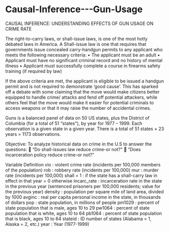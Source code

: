 # Causal-Inference---Gun-Usage
CAUSAL INFERENCE: UNDERSTANDING EFFECTS OF GUN USAGE ON CRIME RATE

The right-to-carry laws, or shall-issue laws, is one of the most hotly debated laws in America. A Shall-issue law is one that requires that governments issue concealed carry-handgun permits to any applicant who meets the following necessary criteria:
•	The applicant must be an adult
•	Applicant must have no significant criminal record and no history of mental illness
•	Applicant must successfully complete a course in firearms safety training (if required by law)

If the above criteria are met, the applicant is eligible to be issued a handgun permit and is not required to demonstrate ‘good cause’. This has sparked off a debate with some claiming that the move would make citizens better equipped to handle crime/ attacks and fend off potential attackers, while others feel that the move would make it easier for potential criminals to access weapons or that it may raise the number of accidental crimes.

Guns is a balanced panel of data on 50 US states, plus the District of Columbia (for a total of 51 “states”), by year for 1977 – 1999. Each observation is a given state in a given year. There is a total of 51 states × 23 years = 1173 observations. 

Objective: To analyze historical data on crime in the U.S to answer the questions: 
	“Do shall-issues law reduce crime-or not?”
	“Does incarceration policy reduce crime-or not?”  


Variable	Definition
vio	: violent crime rate (incidents per 100,000 members of the population)
rob	: robbery rate (incidents per 100,000)
mur	: murder rate (incidents per 100,000)
shall	= 1  : if the state has a shall-carry law in effect in that year 
= 0 otherwise
incarc_rate	: incarceration rate in the state in the previous year (sentenced prisoners per 100,000 residents; value for the previous year)
density	: population per square mile of land area, divided by 1000
avginc	: real per capita personal income in the state, in thousands of dollars
pop	: state population, in millions of people
pm1029	: percent of state population that is male, ages 10 to 29
pw1064	: percent of state population that is white, ages 10 to 64
pb1064	: percent of state population that is black, ages 10 to 64
stateid	: ID number of states (Alabama = 1, Alaska = 2, etc.)
year	: Year (1977-1999)
